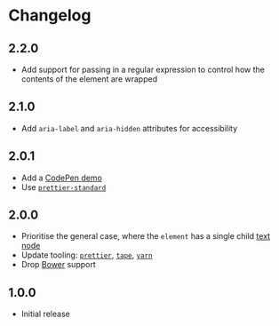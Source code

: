 # Changelog

## 2.2.0

- Add support for passing in a regular expression to control how the contents of the element are wrapped

## 2.1.0

- Add `aria-label` and `aria-hidden` attributes for accessibility

## 2.0.1

- Add a [CodePen demo](https://codepen.io/anon/pen/WOxNqX)
- Use [`prettier-standard`](https://github.com/sheerun/prettier-standard)

## 2.0.0

- Prioritise the general case, where the `element` has a single child [text node](https://developer.mozilla.org/en-US/docs/Web/API/Text)
- Update tooling: [`prettier`](https://github.com/prettier/prettier), [`tape`](https://github.com/substack/tape), [`yarn`](https://github.com/yarnpkg/yarn)
- Drop [Bower](https://bower.io/) support

## 1.0.0

- Initial release
